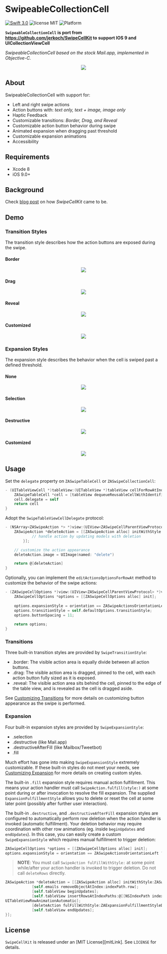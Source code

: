 # SwipeableCollectionCell

[![Swift 3.0](https://img.shields.io/badge/Swift-3.0-orange.svg?style=flat)](https://developer.apple.com/swift/)
![license MIT](https://img.shields.io/cocoapods/l/SwipeCellKit.svg)
![Platform](https://img.shields.io/cocoapods/p/SwipeCellKit.svg)

**`SwipeableCollectionCell` is port from https://github.com/jerkoch/SwipeCellKit to support IOS 9 and UICollectionViewCell**

*SwipeableCollectionCell based on the stock Mail.app, implemented in Objective-C.*

<p align="center"><img src="https://raw.githubusercontent.com/jerkoch/SwipeCellKit/develop/Screenshots/Hero.gif" /></p>

## About

SwipeableCollectionCell with support for:

* Left and right swipe actions
* Action buttons with: *text only, text + image, image only*
* Haptic Feedback
* Customizable transitions: *Border, Drag, and Reveal*
* Customizable action button behavior during swipe
* Animated expansion when dragging past threshold
* Customizable expansion animations
* Accessibility

## Requirements

* Xcode 8
* iOS 9.0+

## Background

Check [blog post](https://jerkoch.com/2017/02/07/swiper-no-swiping.html) on how *SwipeCellKit* came to be.

## Demo

### Transition Styles

The transition style describes how the action buttons are exposed during the swipe.

#### Border 

<p align="center"><img src="https://raw.githubusercontent.com/jerkoch/SwipeCellKit/develop/Screenshots/Transition-Border.gif" /></p>

#### Drag 

<p align="center"><img src="https://raw.githubusercontent.com/jerkoch/SwipeCellKit/develop/Screenshots/Transition-Drag.gif" /></p>

#### Reveal 

<p align="center"><img src="https://raw.githubusercontent.com/jerkoch/SwipeCellKit/develop/Screenshots/Transition-Reveal.gif" /></p>

#### Customized

<p align="center"><img src="https://raw.githubusercontent.com/jerkoch/SwipeCellKit/develop/Screenshots/Transition-Delegate.gif" /></p>

### Expansion Styles

The expansion style describes the behavior when the cell is swiped past a defined threshold.

#### None

<p align="center"><img src="https://raw.githubusercontent.com/jerkoch/SwipeCellKit/develop/Screenshots/Expansion-None.gif" /></p>

#### Selection

<p align="center"><img src="https://raw.githubusercontent.com/jerkoch/SwipeCellKit/develop/Screenshots/Expansion-Selection.gif" /></p>

#### Destructive

<p align="center"><img src="https://raw.githubusercontent.com/jerkoch/SwipeCellKit/develop/Screenshots/Expansion-Destructive.gif" /></p>

#### Customized

<p align="center"><img src="https://raw.githubusercontent.com/jerkoch/SwipeCellKit/develop/Screenshots/Expansion-Delegate.gif" /></p>

## Usage

Set the `delegate` property on `ZASwipeTableCell` or `ZASwipeCollectionCell`:

```objective-c
- (UITableViewCell *)tableView:(UITableView *)tableView cellForRowAtIndexPath:(NSIndexPath *)indexPath {
    ZASwipeTableCell *cell = [tableView dequeueReusableCellWithIdentifier:@"cell" forIndexPath:indexPath];
    cell.delegate = self
    return cell
}
```

Adopt the `SwipeTableViewCellDelegate` protocol:

```objective-c
- (NSArray<ZASwipeAction *> *)view:(UIView<ZASwipeCellParentViewProtocol> *)view editActionsForRowAtIndexPath:(NSIndexPath *)indexPath forOrientation:(ZASwipeActionsOrientation)orientation {
    ZASwipeAction *deleteAction = [[ZASwipeAction alloc] initWithStyle:ZASwipeActionStyleDestructive title:nil handler:^(ZASwipeAction *action, NSIndexPath *indexPath) {
            // handle action by updating models with deletion
        }];

    // customize the action appearance
    deleteAction.image = UIImage(named: "delete")

    return @[deleteAction]
}
```

Optionally, you can implement the `editActionsOptionsForRowAt` method to customize the behavior of the swipe actions:

```objective-c  
- (ZASwipeCellOptions *)view:(UIView<ZASwipeCellParentViewProtocol> *)view editActionsOptionsForRowAtIndexPath:(NSIndexPath *)indexPath forOrientation:(ZASwipeActionsOrientation)orientation {
    ZASwipeCellOptions *options = [[ZASwipeCellOptions alloc] init];
    
    options.expansionStyle = orientation == ZASwipeActionsOrientationLeft ? [ZASwipeExpansionStyle selection] : [ZASwipeExpansionStyle destructive];
    options.transitionStyle = self.defaultOptions.transitionStyle;
    options.buttonSpacing = 11;
    
    return options;
}

```
### Transitions

Three built-in transition styles are provided by `SwipeTransitionStyle`:  

* .border: The visible action area is equally divide between all action buttons.
* .drag: The visible action area is dragged, pinned to the cell, with each action button fully sized as it is exposed.
* .reveal: The visible action area sits behind the cell, pinned to the edge of the table view, and is revealed as the cell is dragged aside.

See [Customizing Transitions](https://github.com/jerkoch/SwipeCellKit/blob/develop/Guides/Advanced.md) for more details on customizing button appearance as the swipe is performed.

### Expansion

Four built-in expansion styles are provided by `SwipeExpansionStyle`:  

* .selection
* .destructive (like Mail.app)
* .destructiveAfterFill (like Mailbox/Tweetbot)
* .fill

Much effort has gone into making `SwipeExpansionStyle` extremely customizable. If these built-in styles do not meet your needs, see [Customizing Expansion](https://github.com/jerkoch/SwipeCellKit/blob/develop/Guides/Advanced.md) for more details on creating custom styles.

The built-in `.fill` expansion style requires manual action fulfillment. This means your action handler must call `SwipeAction.fulfill(style:)` at some point during or after invocation to resolve the fill expansion. The supplied `ExpansionFulfillmentStyle` allows you to delete or reset the cell at some later point (possibly after further user interaction).

The built-in `.destructive`, and `.destructiveAfterFill` expansion styles are configured to automatically perform row deletion when the action handler is invoked (automatic fulfillment).  Your deletion behavior may require coordination with other row animations (eg. inside `beginUpdates` and `endUpdates`). In this case, you can easily create a custom `SwipeExpansionStyle` which requires manual fulfillment to trigger deletion:

```objective-c
ZASwipeCellOptions *options = [[ZASwipeCellOptions alloc] init];
options.expansionStyle = orientation == ZASwipeActionsOrientationLeft ? [ZASwipeExpansionStyle selection] : [ZASwipeExpansionStyle destructive];
```

> **NOTE**: You must call `SwipeAction fulFillWithStyle:` at some point while/after your action handler is invoked to trigger deletion. Do not call `deleteRows` directly.

```objective-c
ZASwipeAction *deleteAction = [[ZASwipeAction alloc] initWithStyle:ZASwipeActionStyleDestructive title:nil handler:^(ZASwipeAction *action, NSIndexPath *indexPath) {
            [self.emails removeObjectAtIndex:indexPath.row];
            [self.tableView beginUpdates];
            [self.tableView insertRowsAtIndexPaths:@[[NSIndexPath indexPathForRow:0 inSection: 1]] withRowAnimation:
UITableViewRowAnimationAutomatic];
            [deleteAction fulFillWithStyle:ZAExpansionFulfillmentStyleDelete];
            [self.tableView endUpdates];
}];
```

## License

`SwipeCellKit` is released under an [MIT License][mitLink]. See `LICENSE` for details.

